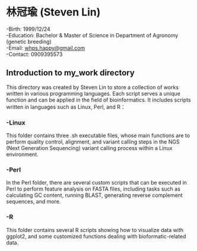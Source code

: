 # 林冠瑜 (Steven Lin)
-Birth: 1999/12/24 <br>
-Education: Bachelor & Master of Science in Department of Agronomy (genetic breeding) <br>
-Email: whps.happy@gmail.com<br>
-Contact: 0909395573<br>
## Introduction to my_work directory
This directory was created by Steven Lin to store a collection of works written in various programming languages. Each script serves a unique function and can be applied in the field of bioinformatics. It includes scripts written in languages such as Linux, Perl, and R： <br>
### -Linux
This folder contains three .sh executable files, whose main functions are to perform quality control, alignment, and variant calling steps in the NGS (Next Generation Sequencing) variant calling process within a Linux environment. <br>
### -Perl
In the Perl folder, there are several custom scripts that can be executed in Perl to perform feature analysis on FASTA files, including tasks such as calculating GC content, running BLAST, generating reverse complement sequences, and more. <br>

### -R
This folder contains several R scripts showing how to visualize data with ggplot2, and some customized functions dealing with bioformatic-related data.<br>